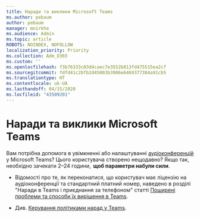 ```yaml
---
title: Наради та виклики Microsoft Teams
ms.author: pebaum
author: pebaum
manager: mnirkhe
ms.audience: Admin
ms.topic: article
ROBOTS: NOINDEX, NOFOLLOW
localization_priority: Priority
ms.collection: Adm_O365
ms.custom: ''
ms.openlocfilehash: f3b76333c03d4caec7e3552b813fd475515ea2cf
ms.sourcegitcommit: fdfd41c2bfb2d45003b3906e6469377384a91cb5
ms.translationtype: HT
ms.contentlocale: uk-UA
ms.lasthandoff: 04/15/2020
ms.locfileid: "43509201"
---
```

# <a name="microsoft-teams-meetings-and-dial-in"></a>Наради та виклики Microsoft Teams

Вам потрібна допомога в увімкненні або налаштуванні [аудіоконференцій](https://docs.microsoft.com/microsoftteams/audio-conferencing-in-office-365) у Microsoft Teams? Цього користувача створено нещодавно? Якщо так, необхідно зачекати 2–24 години,  **щоб параметри набули сили**.

- Відомості про те, як переконатися, що користувач має ліцензію на аудіоконференції та стандартний платний номер, наведено в розділі "Наради в Teams і приєднання за телефоном" статті [Поширені проблеми та способи їх вирішення в Teams](https://docs.microsoft.com/microsoftteams/known-issues).

- Див. [Керування політиками нарад у Teams](https://docs.microsoft.com/microsoftteams/meeting-policies-in-teams). 

